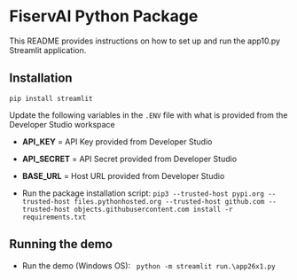 # FiservAI Python Package

This README provides instructions on how to set up and run the app10.py Streamlit application.

## Installation
`pip install streamlit`

Update the following variables in the `.ENV` file with what is provided from the Developer Studio workspace
- **API_KEY** =  API Key provided from Developer Studio
- **API_SECRET** = API Secret provided from Developer Studio
- **BASE_URL** = Host URL provided from Developer Studio

- Run the package installation script: `pip3 --trusted-host pypi.org --trusted-host files.pythonhosted.org --trusted-host github.com --trusted-host objects.githubusercontent.com install -r requirements.txt`

## Running the demo
- Run the demo (Windows OS): ` python -m streamlit run.\app26x1.py`
